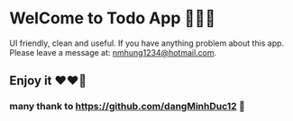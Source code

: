 # WelCome to Todo App 🎉🎉🎊

UI friendly, clean and useful.
If you have anything problem about this app. Please leave a message at: nmhung1234@hotmail.com.


## Enjoy it ❤❤🚀

### many thank to https://github.com/dangMinhDuc12 🥰